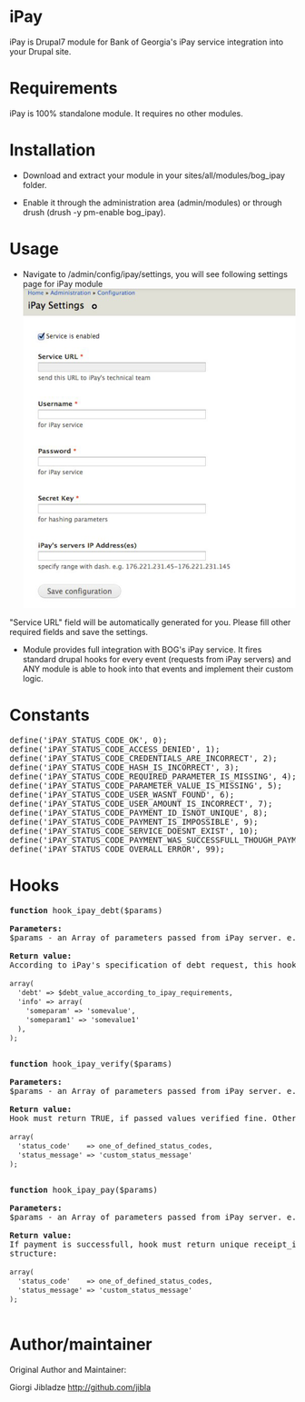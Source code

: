 iPay
==========

iPay is Drupal7 module for Bank of Georgia's iPay service integration into your Drupal site.

Requirements
==========

iPay is 100% standalone module. It requires no other modules.

Installation
=============

- Download and extract your module in your sites/all/modules/bog_ipay folder.

- Enable it through the administration area (admin/modules) or through drush (drush -y pm-enable bog_ipay).


Usage
==========

- Navigate to /admin/config/ipay/settings, you will see following settings page for iPay module
![Settings page](settings.png "Settings page")

"Service URL" field will be automatically generated for you.
Please fill other required fields and save the settings.

- Module provides full integration with BOG's iPay service. It fires standard drupal hooks for every event (requests from iPay servers) and ANY module is able to hook into that events and implement their custom logic.


Constants
==========

<pre>
define('iPAY_STATUS_CODE_OK', 0);
define('iPAY_STATUS_CODE_ACCESS_DENIED', 1);
define('iPAY_STATUS_CODE_CREDENTIALS_ARE_INCORRECT', 2);
define('iPAY_STATUS_CODE_HASH_IS_INCORRECT', 3);
define('iPAY_STATUS_CODE_REQUIRED_PARAMETER_IS_MISSING', 4);
define('iPAY_STATUS_CODE_PARAMETER_VALUE_IS_MISSING', 5);
define('iPAY_STATUS_CODE_USER_WASNT_FOUND', 6);
define('iPAY_STATUS_CODE_USER_AMOUNT_IS_INCORRECT', 7);
define('iPAY_STATUS_CODE_PAYMENT_ID_ISNOT_UNIQUE', 8);
define('iPAY_STATUS_CODE_PAYMENT_IS_IMPOSSIBLE', 9);
define('iPAY_STATUS_CODE_SERVICE_DOESNT_EXIST', 10);
define('iPAY_STATUS_CODE_PAYMENT_WAS_SUCCESSFULL_THOUGH_PAYMENT_ID_WASNT_UNIQUE', 18);
define('iPAY_STATUS_CODE_OVERALL_ERROR', 99);
</pre>

Hooks
==========

<pre>
<strong>function</strong> hook_ipay_debt($params)

<strong>Parameters:</strong>
$params - an Array of parameters passed from iPay server. e.g. 'OP' => 'debt', 'USERNAME' => 'someuser' etc.

<strong>Return value:</strong>
According to iPay's specification of debt request, this hook must return an array of following structure:
<code>
array(
  'debt' => $debt_value_according_to_ipay_requirements,
  'info' => array(
    'someparam' => 'somevalue',
    'someparam1' => 'somevalue1'
  ),
);
</code>
</pre>

<pre>
<strong>function</strong> hook_ipay_verify($params)

<strong>Parameters:</strong>
$params - an Array of parameters passed from iPay server. e.g. 'OP' => 'debt', 'USERNAME' => 'someuser' etc.

<strong>Return value:</strong>
Hook must return TRUE, if passed values verified fine. Otherwise, it should return an array of following structure:
<code>
array(
  'status_code'    => one_of_defined_status_codes,
  'status_message' => 'custom_status_message'
);
</code>
</pre>

<pre>
<strong>function</strong> hook_ipay_pay($params)

<strong>Parameters:</strong>
$params - an Array of parameters passed from iPay server. e.g. 'OP' => 'debt', 'USERNAME' => 'someuser' etc.

<strong>Return value:</strong>
If payment is successfull, hook must return unique receipt_id, otherwise it should return an array of following 
structure:
<code>
array(
  'status_code'    => one_of_defined_status_codes,
  'status_message' => 'custom_status_message'
);
</code>
</pre>

Author/maintainer
===================

Original Author and Maintainer:

Giorgi Jibladze
http://github.com/jibla
